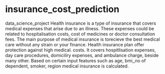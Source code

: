 # insurance_cost_prediction
data_science_project
Health insurance is a type of insurance that covers medical expenses that arise due to an illness. These expenses could be related to hospitalisation costs, cost of medicines or doctor consultation fees. The main purpose of medical insurance is torecieve the best medical care without any strain or your finance. Health insurance plan offer protection against high medical. costs. It covers hospitlisation expenses, day care procedures, domiciliry expenses, and ambulance charge, beside many other. Based on certain input features such as age, bmi,,no of dependent, smoker, region medical insurance is calculated.
